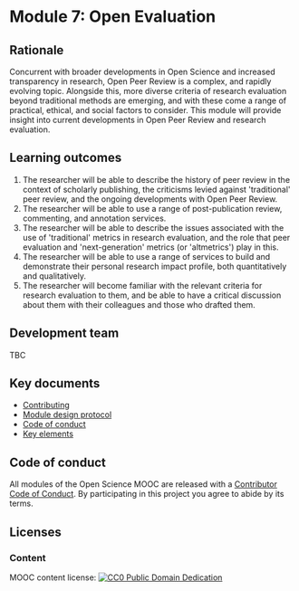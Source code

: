 # Module 7: Open Evaluation

## Rationale <a name="Rationale"></a>

Concurrent with broader developments in Open Science and increased transparency in research, Open Peer Review is a complex, and rapidly evolving topic. Alongside this, more diverse criteria of research evaluation beyond traditional methods are emerging, and with these come a range of practical, ethical, and social factors to consider. This module will provide insight into current developments in Open Peer Review and research evaluation.


## Learning outcomes <a name="Learning outcomes"></a>

1. The researcher will be able to describe the history of peer review in the context of scholarly publishing, the criticisms levied against 'traditional' peer review, and the ongoing developments with Open Peer Review.
1. The researcher will be able to use a range of post-publication review, commenting, and annotation services.
1. The researcher will be able to describe the issues associated with the use of 'traditional' metrics in research evaluation, and the role that peer evaluation and 'next-generation' metrics (or 'altmetrics') play in this.
1. The researcher will be able to use a range of services to build and demonstrate their personal research impact profile, both quantitatively and qualitatively.
1. The researcher will become familiar with the relevant criteria for research evaluation to them, and be able to have a critical discussion about them with their colleagues and those who drafted them.

## Development team
TBC

## Key documents <a name="Key documents"></a>

- [Contributing](CONTRIBUTING.md)
- [Module design protocol](https://github.com/OpenScienceMOOC/Module-7-Open-Evaluation/tree/master/production_toolkit/MODULE_DESIGN_PROTOCOL.md)
- [Code of conduct](CODE_OF_CONDUCT.md)
- [Key elements](key_elements.md)

## Code of conduct

All modules of the Open Science MOOC are released with a [Contributor Code of Conduct](CODE_OF_CONDUCT.md). By participating in this project you agree to abide by its terms.

## Licenses <a name="Licenses"></a>

### Content 
MOOC content license: [![CC0 Public Domain Dedication](https://img.shields.io/badge/License-CC0%201.0-lightgrey.svg)](https://creativecommons.org/publicdomain/zero/1.0)
